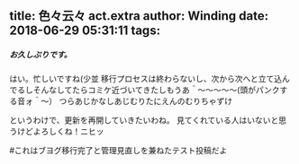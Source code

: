 title: 色々云々 act.extra
author: Winding
date: 2018-06-29 05:31:11
tags:
---
##### お久しぶりです。
はい。忙しいですね(少並
移行プロセスは終わらないし、次から次へと立て込んでるしそんなしてたらコミケ近づいてきたしもうあ＾～～～～～(頭がパンクする音ォ＾～）
つらあじかなしあじむりたにえんのむりちゃずけ

というわけで、更新を再開していきたいわね。
見てくれている人はいないと思うけどよろしくね！ニヒッ


#これはブヨグ移行完了と管理見直しを兼ねたテスト投稿だよ